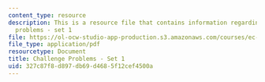 ```yaml
---
content_type: resource
description: This is a resource file that contains information regarding challenge
  problems - set 1
file: https://ol-ocw-studio-app-production.s3.amazonaws.com/courses/ec-s01-internet-technology-in-local-and-global-communities-spring-2005-summer-2005/327c87f8d897db69d4685f12cef4500a_MITEC_S01S05_chal_prob1.pdf
file_type: application/pdf
resourcetype: Document
title: Challenge Problems - Set 1
uid: 327c87f8-d897-db69-d468-5f12cef4500a
---
```

